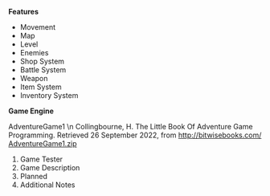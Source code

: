 
**Features**

* Movement
* Map
* Level
* Enemies
* Shop System
* Battle System
* Weapon
* Item System
* Inventory System

**Game Engine**

AdventureGame1 \n
Collingbourne, H. The Little Book Of Adventure Game Programming. Retrieved 26 September 2022, from http://bitwisebooks.com/
[AdventureGame1.zip](uploads/ceac956ceab9514bbb6c66fb5a41e7a2/AdventureGame1.zip)

1. Game Tester
1. Game Description
1. Planned
1. Additional Notes